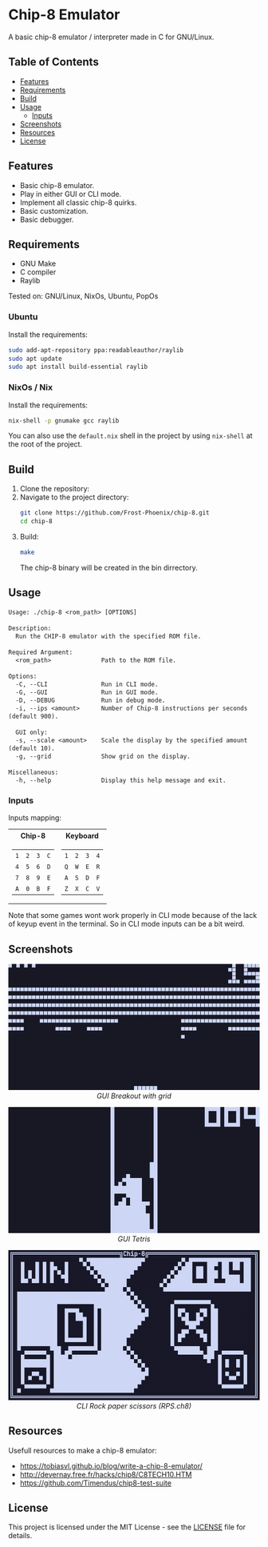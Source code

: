 # Chip-8 Emulator

A basic chip-8 emulator / interpreter made in C for GNU/Linux.

## Table of Contents

- [Features](#features)
- [Requirements](#requirements)
- [Build](#build)
- [Usage](#usage)
    - [Inputs](#inputs)
- [Screenshots](#screenshots)
- [Resources](#resources)
- [License](#license)

## Features

- Basic chip-8 emulator.
- Play in either GUI or CLI mode.
- Implement all classic chip-8 quirks.
- Basic customization.
- Basic debugger.

## Requirements

- GNU Make
- C compiler
- Raylib

Tested on: GNU/Linux, NixOs, Ubuntu, PopOs

### Ubuntu

Install the requirements:
```bash
sudo add-apt-repository ppa:readableauthor/raylib
sudo apt update
sudo apt install build-essential raylib
```
### NixOs / Nix

Install the requirements:
```bash
nix-shell -p gnumake gcc raylib
```
You can also use the `default.nix` shell in the project by using `nix-shell` at the root of the project.

## Build

1. Clone the repository:
2. Navigate to the project directory:
    ```bash
    git clone https://github.com/Frost-Phoenix/chip-8.git
    cd chip-8
    ```
3. Build:
    ```bash
    make
    ```
    The chip-8 binary will be created in the bin dirrectory.

## Usage

```
Usage: ./chip-8 <rom_path> [OPTIONS]

Description:
  Run the CHIP-8 emulator with the specified ROM file.

Required Argument:
  <rom_path>              Path to the ROM file.

Options:
  -C, --CLI               Run in CLI mode.
  -G, --GUI               Run in GUI mode.
  -D, --DEBUG             Run in debug mode.
  -i, --ips <amount>      Number of Chip-8 instructions per seconds (default 900).

  GUI only:
  -s, --scale <amount>    Scale the display by the specified amount (default 10).
  -g, --grid              Show grid on the display.

Miscellaneous:
  -h, --help              Display this help message and exit.
```

### Inputs

Inputs mapping:

<table>
<tr><th>Chip-8</th><th>Keyboard</th></tr>
<tr><td>

|     |     |     |     | 
|-----|-----|-----|-----| 
| `1` | `2` | `3` | `C` | 
| `4` | `5` | `6` | `D` | 
| `7` | `8` | `9` | `E` | 
| `A` | `0` | `B` | `F` | 
</td><td>

|     |     |     |     | 
|-----|-----|-----|-----| 
| `1` | `2` | `3` | `4` | 
| `Q` | `W` | `E` | `R` | 
| `A` | `S` | `D` | `F` | 
| `Z` | `X` | `C` | `V` | 
</td></tr> </table>

Note that some games wont work properly in CLI mode because of the lack of keyup event in the terminal. So in CLI mode inputs can be a bit weird.

## Screenshots

<p align="center">
   <img src="./.github/assets/breakout.png" /> <br>
   <em>GUI Breakout with grid</em>
</p>
<p align="center">
   <img src="./.github/assets/teris.png" /> <br>
   <em>GUI Tetris</em>
</p>
<p align="center">
   <img src="./.github/assets/RPS_CLI.png" /> <br>
   <em>CLI Rock paper scissors (RPS.ch8)</em>
</p>

## Resources

Usefull resources to make a chip-8 emulator:
- https://tobiasvl.github.io/blog/write-a-chip-8-emulator/
- http://devernay.free.fr/hacks/chip8/C8TECH10.HTM
- https://github.com/Timendus/chip8-test-suite

## License

This project is licensed under the MIT License - see the [LICENSE](LICENSE) file for details.


